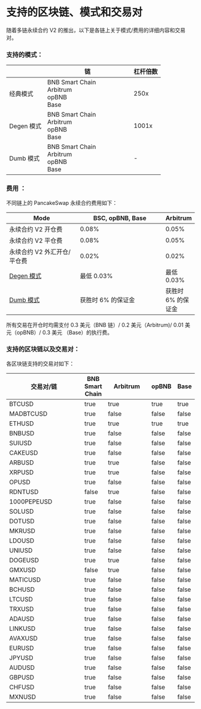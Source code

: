 # 支持的区块链、模式和交易对

随着多链永续合约 V2 的推出，以下是各链上关于模式/费用的详细内容和交易对。

### 支持的模式：

<table><thead><tr><th></th><th width="215">链</th><th>杠杆倍数</th></tr></thead><tbody><tr><td>经典模式</td><td>BNB Smart Chain<br>Arbitrum<br>opBNB<br>Base</td><td>250x</td></tr><tr><td>Degen 模式</td><td>BNB Smart Chain<br>Arbitrum<br>opBNB<br>Base</td><td>1001x</td></tr><tr><td>Dumb 模式</td><td>BNB Smart Chain<br>Arbitrum<br>opBNB<br>Base</td><td>-</td></tr></tbody></table>

### 费用 ：

不同链上的 PancakeSwap 永续合约费用如下：

<table><thead><tr><th width="201.33333333333331">Mode</th><th width="248">BSC, opBNB, Base</th><th>Arbitrum</th></tr></thead><tbody><tr><td>永续合约 V2 开仓费</td><td>0.08%</td><td>0.05%</td></tr><tr><td>永续合约 V2 平仓费</td><td>0.08%</td><td>0.05%</td></tr><tr><td>永续合约 V2 外汇开仓/平仓费</td><td>0.02%</td><td>0.02%</td></tr><tr><td><a href="degen-mode/">Degen 模式</a></td><td>最低 0.03%</td><td>最低  0.03%</td></tr><tr><td><a href="dumb-mo-shi/">Dumb 模式</a></td><td>获胜时 6% 的保证金</td><td>获胜时 6% 的保证金</td></tr></tbody></table>

所有交易在开仓时均需支付 0.3 美元（BNB 链）/ 0.2 美元（Arbitrum)/ 0.01 美元（opBNB）/ 0.3 美元 （Base）的执行费。&#x20;

### 支持的区块链以及交易对：&#x20;

各区块链支持的交易对如下：

<table><thead><tr><th width="210">交易对/链</th><th data-type="checkbox">BNB Smart Chain</th><th width="111" data-type="checkbox">Arbitrum</th><th data-type="checkbox">opBNB</th><th data-type="checkbox">Base</th></tr></thead><tbody><tr><td>BTCUSD</td><td>true</td><td>true</td><td>true</td><td>true</td></tr><tr><td>MADBTCUSD</td><td>true</td><td>false</td><td>false</td><td>false</td></tr><tr><td>ETHUSD</td><td>true</td><td>true</td><td>true</td><td>true</td></tr><tr><td>BNBUSD</td><td>true</td><td>false</td><td>false</td><td>false</td></tr><tr><td>SUIUSD</td><td>true</td><td>false</td><td>false</td><td>false</td></tr><tr><td>CAKEUSD</td><td>true</td><td>false</td><td>false</td><td>false</td></tr><tr><td>ARBUSD</td><td>true</td><td>true</td><td>false</td><td>false</td></tr><tr><td>XRPUSD</td><td>true</td><td>true</td><td>false</td><td>false</td></tr><tr><td>OPUSD</td><td>true</td><td>false</td><td>false</td><td>false</td></tr><tr><td>RDNTUSD</td><td>false</td><td>true</td><td>false</td><td>false</td></tr><tr><td>1000PEPEUSD</td><td>true</td><td>false</td><td>false</td><td>false</td></tr><tr><td>SOLUSD</td><td>true</td><td>false</td><td>false</td><td>false</td></tr><tr><td>DOTUSD</td><td>true</td><td>false</td><td>false</td><td>false</td></tr><tr><td>MKRUSD</td><td>true</td><td>false</td><td>false</td><td>false</td></tr><tr><td>LDOUSD</td><td>true</td><td>false</td><td>false</td><td>false</td></tr><tr><td>UNIUSD</td><td>true</td><td>false</td><td>false</td><td>false</td></tr><tr><td>DOGEUSD</td><td>true</td><td>true</td><td>false</td><td>false</td></tr><tr><td>GMXUSD</td><td>false</td><td>true</td><td>false</td><td>false</td></tr><tr><td>MATICUSD</td><td>true</td><td>false</td><td>false</td><td>false</td></tr><tr><td>BCHUSD</td><td>true</td><td>false</td><td>false</td><td>false</td></tr><tr><td>LTCUSD</td><td>true</td><td>false</td><td>false</td><td>false</td></tr><tr><td>TRXUSD</td><td>true</td><td>false</td><td>false</td><td>false</td></tr><tr><td>ADAUSD</td><td>true</td><td>false</td><td>false</td><td>false</td></tr><tr><td>LINKUSD</td><td>true</td><td>false</td><td>false</td><td>false</td></tr><tr><td>AVAXUSD</td><td>true</td><td>false</td><td>false</td><td>false</td></tr><tr><td>EURUSD</td><td>true</td><td>false</td><td>false</td><td>false</td></tr><tr><td>JPYUSD</td><td>true</td><td>false</td><td>false</td><td>false</td></tr><tr><td>AUDUSD</td><td>true</td><td>false</td><td>false</td><td>false</td></tr><tr><td>GBPUSD</td><td>true</td><td>false</td><td>false</td><td>false</td></tr><tr><td>CHFUSD</td><td>true</td><td>false</td><td>false</td><td>false</td></tr><tr><td>MXNUSD</td><td>true</td><td>false</td><td>false</td><td>false</td></tr></tbody></table>

